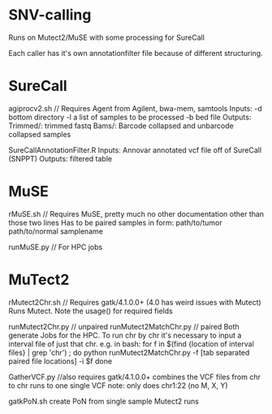 # SNV-calling
Runs on Mutect2/MuSE with some processing for SureCall

Each caller has it's own annotationfilter file because of different structuring.

SureCall
========

agiprocv2.sh // Requires Agent from Agilent, bwa-mem, samtools
  Inputs: 
    -d bottom directory
    -l a list of samples to be processed
    -b bed file
  Outputs:
    Trimmed/: trimmed fastq
    Bams/: Barcode collapsed and unbarcode collapsed samples
   
SureCallAnnotationFilter.R
  Inputs:
    Annovar annotated vcf file off of SureCall (SNPPT)
  Outputs:
    filtered table

MuSE
====

rMuSE.sh // Requires MuSE, pretty much no other documentation other than those two lines
  Has to be paired samples
  in form:
  path/to/tumor path/to/normal  samplename
  
runMuSE.py // For HPC jobs

MuTect2
=======

rMutect2Chr.sh // Requires gatk/4.1.0.0+ (4.0 has weird issues with Mutect) 
  Runs Mutect. Note the usage() for required fields
  
runMutect2Chr.py // unpaired
runMutect2MatchChr.py // paired
  Both generate Jobs for the HPC. To run chr by chr it's necessary to input a interval file of just that chr.
  e.g. in bash:
  for f in $(find {location of interval files} | grep 'chr') ; do
    python runMutect2MatchChr.py -f [tab separated paired file locations] -i $f
  done

GatherVCF.py //also requires gatk/4.1.0.0+
  combines the VCF files from chr to chr runs to one single VCF
  note: only does chr1:22 (no M, X, Y)
  
gatkPoN.sh
  create PoN from single sample Mutect2 runs
